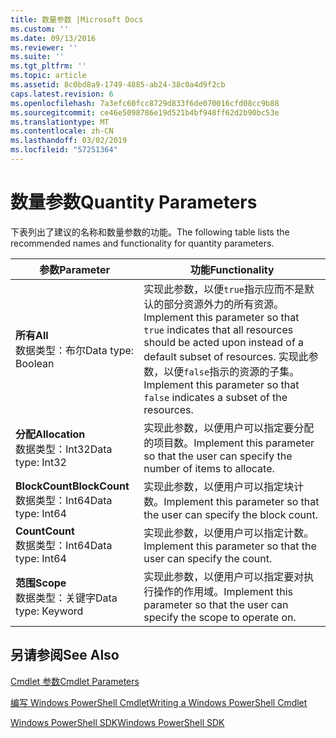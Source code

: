 ```yaml
---
title: 数量参数 |Microsoft Docs
ms.custom: ''
ms.date: 09/13/2016
ms.reviewer: ''
ms.suite: ''
ms.tgt_pltfrm: ''
ms.topic: article
ms.assetid: 8c0bd8a9-1749-4885-ab24-38c0a4d9f2cb
caps.latest.revision: 6
ms.openlocfilehash: 7a3efc60fcc8729d833f6de070016cfd08cc9b88
ms.sourcegitcommit: ce46e5098786e19d521b4bf948ff62d2b90bc53e
ms.translationtype: MT
ms.contentlocale: zh-CN
ms.lasthandoff: 03/02/2019
ms.locfileid: "57251364"
---
```

# <a name="quantity-parameters"></a><span data-ttu-id="f5a98-102">数量参数</span><span class="sxs-lookup"><span data-stu-id="f5a98-102">Quantity Parameters</span></span>

<span data-ttu-id="f5a98-103">下表列出了建议的名称和数量参数的功能。</span><span class="sxs-lookup"><span data-stu-id="f5a98-103">The following table lists the recommended names and functionality for quantity parameters.</span></span>

|<span data-ttu-id="f5a98-104">参数</span><span class="sxs-lookup"><span data-stu-id="f5a98-104">Parameter</span></span>|<span data-ttu-id="f5a98-105">功能</span><span class="sxs-lookup"><span data-stu-id="f5a98-105">Functionality</span></span>|
|---|---|
|<span data-ttu-id="f5a98-106">**所有**</span><span class="sxs-lookup"><span data-stu-id="f5a98-106">**All**</span></span><br><span data-ttu-id="f5a98-107">数据类型：布尔</span><span class="sxs-lookup"><span data-stu-id="f5a98-107">Data type: Boolean</span></span>|<span data-ttu-id="f5a98-108">实现此参数，以便`true`指示应而不是默认的部分资源外力的所有资源。</span><span class="sxs-lookup"><span data-stu-id="f5a98-108">Implement this parameter so that `true` indicates that all resources should be acted upon instead of a default subset of resources.</span></span> <span data-ttu-id="f5a98-109">实现此参数，以便`false`指示的资源的子集。</span><span class="sxs-lookup"><span data-stu-id="f5a98-109">Implement this parameter so that `false` indicates a subset of the resources.</span></span>|
|<span data-ttu-id="f5a98-110">**分配**</span><span class="sxs-lookup"><span data-stu-id="f5a98-110">**Allocation**</span></span><br><span data-ttu-id="f5a98-111">数据类型：Int32</span><span class="sxs-lookup"><span data-stu-id="f5a98-111">Data type: Int32</span></span>|<span data-ttu-id="f5a98-112">实现此参数，以便用户可以指定要分配的项目数。</span><span class="sxs-lookup"><span data-stu-id="f5a98-112">Implement this parameter so that the user can specify the number of items to allocate.</span></span>|
|<span data-ttu-id="f5a98-113">**BlockCount**</span><span class="sxs-lookup"><span data-stu-id="f5a98-113">**BlockCount**</span></span><br><span data-ttu-id="f5a98-114">数据类型：Int64</span><span class="sxs-lookup"><span data-stu-id="f5a98-114">Data type: Int64</span></span>|<span data-ttu-id="f5a98-115">实现此参数，以便用户可以指定块计数。</span><span class="sxs-lookup"><span data-stu-id="f5a98-115">Implement this parameter so that the user can specify the block count.</span></span>|
|<span data-ttu-id="f5a98-116">**Count**</span><span class="sxs-lookup"><span data-stu-id="f5a98-116">**Count**</span></span><br><span data-ttu-id="f5a98-117">数据类型：Int64</span><span class="sxs-lookup"><span data-stu-id="f5a98-117">Data type: Int64</span></span>|<span data-ttu-id="f5a98-118">实现此参数，以便用户可以指定计数。</span><span class="sxs-lookup"><span data-stu-id="f5a98-118">Implement this parameter so that the user can specify the count.</span></span>|
|<span data-ttu-id="f5a98-119">**范围**</span><span class="sxs-lookup"><span data-stu-id="f5a98-119">**Scope**</span></span><br><span data-ttu-id="f5a98-120">数据类型：关键字</span><span class="sxs-lookup"><span data-stu-id="f5a98-120">Data type: Keyword</span></span>|<span data-ttu-id="f5a98-121">实现此参数，以便用户可以指定要对执行操作的作用域。</span><span class="sxs-lookup"><span data-stu-id="f5a98-121">Implement this parameter so that the user can specify the scope to operate on.</span></span>|

## <a name="see-also"></a><span data-ttu-id="f5a98-122">另请参阅</span><span class="sxs-lookup"><span data-stu-id="f5a98-122">See Also</span></span>

[<span data-ttu-id="f5a98-123">Cmdlet 参数</span><span class="sxs-lookup"><span data-stu-id="f5a98-123">Cmdlet Parameters</span></span>](./cmdlet-parameters.md)

[<span data-ttu-id="f5a98-124">编写 Windows PowerShell Cmdlet</span><span class="sxs-lookup"><span data-stu-id="f5a98-124">Writing a Windows PowerShell Cmdlet</span></span>](./writing-a-windows-powershell-cmdlet.md)

[<span data-ttu-id="f5a98-125">Windows PowerShell SDK</span><span class="sxs-lookup"><span data-stu-id="f5a98-125">Windows PowerShell SDK</span></span>](../windows-powershell-reference.md)
